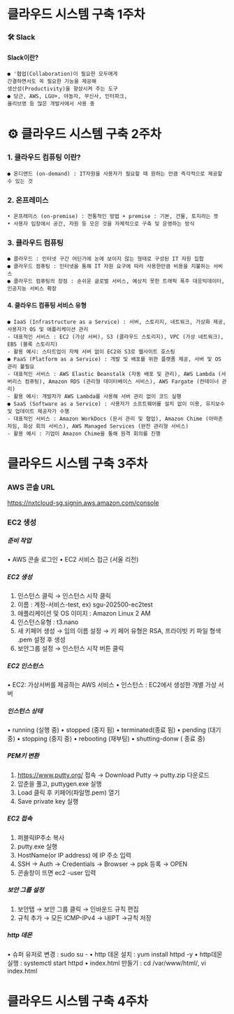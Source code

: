 # 클라우드 시스템 구축 1주차
### 🛠️ Slack
#### Slack이란?
    ● '협업(Collaboration)이 필요한 모두에게
    간결하면서도 꼭 필요한 기능을 제공해
    생산성(Productivity)을 향상시켜 주는 도구
    ● 당근, AWS, LGU+, 야놀자, 무신사, 인터파크,
    올리브영 등 많은 개발사에서 사용 중

# ⚙ 클라우드 시스템 구축 2주차
### 1. 클라우드 컴퓨팅 이란?
    ● 온디맨드 (on-demand) : IT자원을 사용자가 필요할 때 원하는 만큼 즉각적으로 제공할 수 있는 것
### 2. 온프레미스
    • 온프레미스 (on-premise) : 전통적인 방법 + premise : 기본, 건물, 토지라는 뜻
    • 사용자 입장에서 공간, 자원 등 모은 것을 자체적으로 구축 및 운영하는 방식
### 3. 클라우드 컴퓨팅
    ● 클라우드 : 인터넷 구간 어딘가에 논에 보이지 않는 형태로 구성된 IT 자원 집합
    ● 클라우드 컴퓨팅 : 인터넷을 통해 IT 자원 요구에 따라 사용한만큼 비용을 지불하는 서비스
    ● 클라우드 컴퓨팅의 장점 : 손쉬운 글로벌 서비스, 예상치 못한 트래픽 폭주 대응빅데이터, 인공지능 서비스 확장
#### 4. 클라우드 컴퓨팅 서비스 유형
    ● IaaS (Infrastructure as a Service) : 서버, 스토리지, 네트워크, 가상화 제공, 사용자가 OS 및 애플리케이션 관리
    - 대표적인 서비스 : EC2 (가상 서버), S3 (클라우드 스토리지), VPC (가상 네트워크), EBS (블록 스토리지)
    - 활용 예시: 스타트업이 자체 서버 없이 EC2와 S3로 웹사이트 호스팅
    ● PaaS (Platform as a Service) : 개발 및 배포를 위한 플랫폼 제공, 서버 및 OS 관리 불필요
    - 대표적인 서비스 : AWS Elastic Beanstalk (자동 배포 및 관리), AWS Lambda (서버리스 컴퓨팅), Amazon RDS (관리형 데이터베이스 서비스), AWS Fargate (컨테이너 관리)
    - 활용 예시: 개발자가 AWS Lambda를 사용해 서버 관리 없이 코드 실행
    ● SaaS (Software as a Service) : 사용자가 소프트웨어를 설치 없이 이용, 유지보수 및 업데이트 제공자가 수행
    - 대표적인 서비스 : Amazon WorkDocs (문서 관리 및 협업), Amazon Chime (아마존 차임, 화상 회의 서비스), AWS Managed Services (완전 관리형 서비스)
    - 활용 예시 : 기업이 Amazon Chime을 통해 원격 회의를 진행

# 클라우드 시스템 구축 3주차
### AWS 콘솔 URL
<https://nxtcloud-sg.signin.aws.amazon.com/console>
### EC2 생성
##### 준비 작업
• AWS 콘솔 로그인
• EC2 서비스 접근 (서울 리전)
##### EC2 생성
1. 인스턴스 클릭 → 인스턴스 시작 클릭
2. 이름 : 계정-서비스-test, ex) sgu-202500-ec2test
3. 애플리케이션 및 OS 이미지 : Amazon Linux 2 AM
4. 인스턴스유형 : t3.nano
5. 새 키페어 생성 → 임의 이름 설정 → 키 페어 유형은 RSA, 프라이빗 키 파일 형색 .pem 설정 후 생성
6. 보안그룹 설정 → 인스턴스 시작 버튼 클릭
##### EC2 인스턴스
• EC2: 가상서버를 제공하는 AWS 서비스
• 인스턴스 : EC2에서 생성한 개별 가상 서버
##### 인스턴스 상태
• running (실행 중)
• stopped (중지 됨)
• terminated(종료 됨)
• pending (대기 중)
• stopping (중지 중)
• rebooting (재부팅)
• shutting-donw ( 종료 중)
##### PEM키 변환
1. <https://www.putty.org/> 접속 → Download Putty → putty.zip 다운로드
2. 압춘을 풀고, puttygen.exe 실행
3. Load 클릭 후 키페어(파일명.pem) 열기
4. Save private key 실행
##### EC2 접속
1. 퍼블릭IP주소 복사
2. putty.exe 실행
3. HostName(or IP address) 에 IP 주소 입력
4. SSH → Auth → Credentials → Browser → ppk 등록 → OPEN
5. 콘솔창이 뜨면 ec2 -user 입력
##### 보안 그룹 설정
1. 보안탭 → 보안 그룹 클릭 → 인바운드 규칙 편집
2. 규칙 추가 → 모든 ICMP-IPv4 → 내IPT →규칙 저장
##### http 데몬
• 슈퍼 유저로 변경 : sudo su -
• http 데몬 설치 : yum install httpd -y
• http데몬 실행 : systemctl start httpd
• index.html 만들기 : cd /var/www/html/, vi index.html

# 클라우드 시스템 구축 4주차
